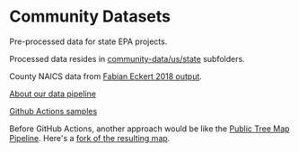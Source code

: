 # Community Datasets

Pre-processed data for state EPA projects.

Processed data resides in [community-data/us/state](https://github.com/modelearth/community-data/tree/master/us/state) subfolders.  

County NAICS data from [Fabian Eckert 2018 output](process/cbp).  

[About our data pipeline](https://model.earth/localsite/info/data/)  

[Github&nbsp;Actions&nbsp;samples](https://model.earth/community/projects/#github-actions)  

Before GitHub Actions, another approach would be like the [Public Tree Map Pipeline](https://github.com/Public-Tree-Map/public-tree-map-data-pipeline). Here's a [fork of the resulting map](https://neighborhood.org/public-tree-map/).

